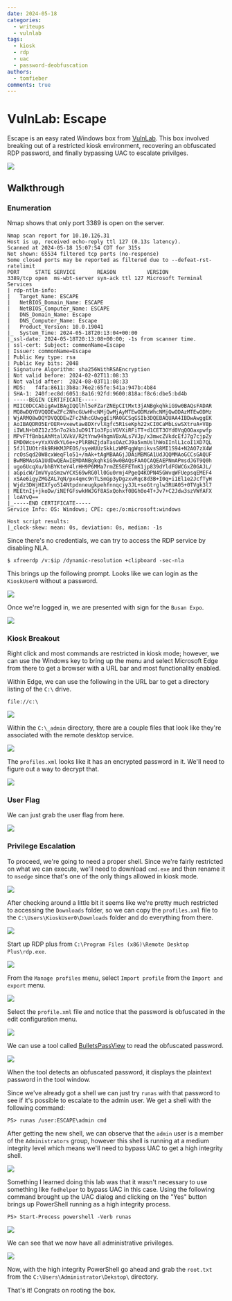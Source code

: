```yaml
---
date: 2024-05-18
categories:
  - writeups
  - vulnlab
tags:
  - kiosk
  - rdp
  - uac
  - password-deobfuscation
authors:
  - tomfieber
comments: true
---
```

# VulnLab: Escape


Escape is an easy rated Windows box from [VulnLab](https://wiki.vulnlab.com/guidance/easy/escape). This box involved breaking out of a restricted kiosk environment, recovering an obfuscated RDP password, and finally bypassing UAC to escalate privilges. 

<!-- more -->
![](../images/vulnlab_escape/escape.png)

## Walkthrough
### Enumeration
Nmap shows that only port 3389 is open on the server.

```console
Nmap scan report for 10.10.126.31
Host is up, received echo-reply ttl 127 (0.13s latency).
Scanned at 2024-05-18 15:07:54 CDT for 315s
Not shown: 65534 filtered tcp ports (no-response)
Some closed ports may be reported as filtered due to --defeat-rst-ratelimit
PORT     STATE SERVICE       REASON          VERSION
3389/tcp open  ms-wbt-server syn-ack ttl 127 Microsoft Terminal Services
| rdp-ntlm-info:
|   Target_Name: ESCAPE
|   NetBIOS_Domain_Name: ESCAPE
|   NetBIOS_Computer_Name: ESCAPE
|   DNS_Domain_Name: Escape
|   DNS_Computer_Name: Escape
|   Product_Version: 10.0.19041
|_  System_Time: 2024-05-18T20:13:04+00:00
|_ssl-date: 2024-05-18T20:13:08+00:00; -1s from scanner time.
| ssl-cert: Subject: commonName=Escape
| Issuer: commonName=Escape
| Public Key type: rsa
| Public Key bits: 2048
| Signature Algorithm: sha256WithRSAEncryption
| Not valid before: 2024-02-02T11:08:33
| Not valid after:  2024-08-03T11:08:33
| MD5:   f4fa:8611:3b8a:76e2:65fe:541a:947b:4b84
| SHA-1: 240f:ec8d:6051:8a16:92fd:9600:818a:f8c6:dbe5:bd4b
| -----BEGIN CERTIFICATE-----
| MIIC0DCCAbigAwIBAgIQQlhl5eFZarZNEpCItMxt3jANBgkqhkiG9w0BAQsFADAR
| MQ8wDQYDVQQDEwZFc2NhcGUwHhcNMjQwMjAyMTEwODMzWhcNMjQwODAzMTEwODMz
| WjARMQ8wDQYDVQQDEwZFc2NhcGUwggEiMA0GCSqGSIb3DQEBAQUAA4IBDwAwggEK
| AoIBAQDRO5ErOER+vxewtaw8DXrvlXgfc5R1seKph22xCI0CaMbLswSXtruA+V8p
| iIWLN+b0Z12z35n7o2kbJuD91T1o3FpiVGVXiRFiTT+d1CET3OYd0VqQOOaxpwfp
| MPvFTfBnbiAhMtalXVkV/R2tYnw94hgmVBxALs7VJp/x3mwcZVkdcEfJ7g7cjpZy
| EMD0Wcs+yYxXVdkYL6e+zPlRBNZjdaTasOAzCJ9a5xmUslhWoIInlL1coI1XD7QL
| 5fJlIUOtr8k9RHKMJPEOS/syeWUUzSkkLzWMFqgWqnikvsS8MI1S94+N2AO7zX4W
| rcOsSqd20W8cxWeqFlo51+/mAk+tAgMBAAGjJDAiMBMGA1UdJQQMMAoGCCsGAQUF
| BwMBMAsGA1UdDwQEAwIEMDANBgkqhkiG9w0BAQsFAAOCAQEAEPNmAPmsdJGT9Q0h
| ugo6UcqXu/bhBYKteY4lrHH9P6MMa7rmZE5EFETmK1jp839dYldFGWCGxZ0GAJL/
| aGpicW/ImVVyaSmzwYCXS69wRG0ll0Gu0rmj4PgeQ4KOPN45GWvqWFUepsqEMEF4
| xSAe6igyZMGZAL7qN/px4qmc9nTLSmGp3yDgzxvRqc8d3B+I0q+i1El1e2JcfTyH
| Wjdz3DWjHIXfyo514Ntpdnneugkpehfnnqcjy3JL+soGtrglw3RUA05+0TVgk3l7
| MEEtnIj+jkoDw/iNEfGFswkHWJGf8ASxQohxf0BGh0o4T+Jv7+C2Jdw3szVWfAFX
| loAYvQ==
|_-----END CERTIFICATE-----
Service Info: OS: Windows; CPE: cpe:/o:microsoft:windows

Host script results:
|_clock-skew: mean: 0s, deviation: 0s, median: -1s
```

Since there's no credentials, we can try to access the RDP service by disabling NLA.

```console
$ xfreerdp /v:$ip /dynamic-resolution +clipboard -sec-nla
```

This brings up the following prompt. Looks like we can login as the `KioskUser0` without a password.

![](../images/screenshots/Pasted%20image%2020240518153626.png)

Once we're logged in, we are presented with sign for the `Busan Expo`. 

![](../images/screenshots/Pasted%20image%2020240518153903.png)

### Kiosk Breakout
Right click and most commands are restricted in kiosk mode; however, we can use the Windows key to bring up the menu and select Microsoft Edge from there to get a browser with a URL bar and most functionality enabled.

Within Edge, we can use the following in the URL bar to get a directory listing of the `C:\` drive. 

```console
file://c:\
```

![](../images/screenshots/Pasted%20image%2020240518154237.png)

Within the `C:\_admin` directory, there are a couple files that look like they're associated with the remote desktop service.

![](../images/screenshots/Pasted%20image%2020240518154403.png)

The `profiles.xml` looks like it has an encrypted password in it. We'll need to figure out a way to decrypt that.

![](../images/screenshots/Pasted%20image%2020240518155104.png)

### User Flag

We can just grab the user flag from here. 

![](../images/screenshots/Pasted%20image%2020240518155305.png)

### Privilege Escalation

To proceed, we're going to need a proper shell. Since we're fairly restricted on what we can execute, we'll need to download `cmd.exe` and then rename it to `msedge` since that's one of the only things allowed in kiosk mode.

![](../images/screenshots/Pasted%20image%2020240518160619.png)

After checking around a little bit it seems like we're pretty much restricted to accessing the `Downloads` folder, so we can copy the `profiles.xml` file to the `C:\Users\KioskUser0\Downloads` folder and do everything from there. 

![](../images/screenshots/Pasted%20image%2020240518161024.png)

Start up RDP plus from `C:\Program Files (x86)\Remote Desktop Plus\rdp.exe`. 

![](../images/screenshots/Pasted%20image%2020240518161251.png)

From the `Manage profiles` menu, select `Import profile` from the `Import and export` menu.

![](../images/screenshots/Pasted%20image%2020240518161405.png)

Select the `profile.xml` file and notice that the password is obfuscated in the edit configuration menu.

![](../images/screenshots/Pasted%20image%2020240518161612.png)

We can use a tool called [BulletsPassView](https://www.nirsoft.net/utils/bulletspassview-x64.zip) to read the obfuscated password.

![](../images/screenshots/Pasted%20image%2020240518170437.png)

When the tool detects an obfuscated password, it displays the plaintext password in the tool window. 

Since we've already got a shell we can just try `runas` with that password to see if it's possible to escalate to the admin user. We get a shell with the following command:

```
PS> runas /user:ESCAPE\admin cmd
```

After getting the new shell, we can observe that the `admin` user is a member of the `Administrators` group, however this shell is running at a medium integrity level which means we'll need to bypass UAC to get a high integrity shell. 

![](../images/screenshots/Pasted%20image%2020240518171013.png)

Something I learned doing this lab was that it wasn't necessary to use something like `fodhelper` to bypass UAC in this case. Using the following command brought up the UAC dialog and clicking on the "Yes" button brings up PowerShell running as a high integrity process. 

```
PS> Start-Process powershell -Verb runas
```

![](../images/screenshots/Pasted%20image%2020240518171406.png)

We can see that we now have all administrative privileges. 

![](../images/screenshots/Pasted%20image%2020240518171447.png)

Now, with the high integrity PowerShell go ahead and grab the `root.txt` from the `C:\Users\Administrator\Dekstop\` directory. 

That's it! Congrats on rooting the box.
